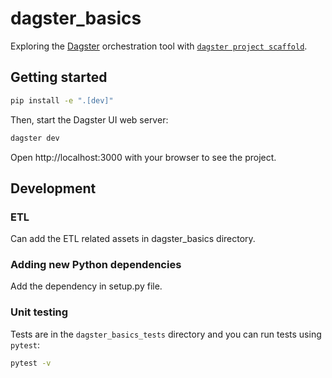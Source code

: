 # dagster_basics

Exploring the [Dagster](https://dagster.io/) orchestration tool with [`dagster project scaffold`](https://docs.dagster.io/getting-started/create-new-project).

## Getting started

```bash
pip install -e ".[dev]"
```

Then, start the Dagster UI web server:

```bash
dagster dev
```

Open http://localhost:3000 with your browser to see the project.


## Development

### ETL 

Can add the ETL related assets in dagster_basics directory.

### Adding new Python dependencies

Add the dependency in setup.py file.
### Unit testing

Tests are in the `dagster_basics_tests` directory and you can run tests using `pytest`:

```bash
pytest -v
```
